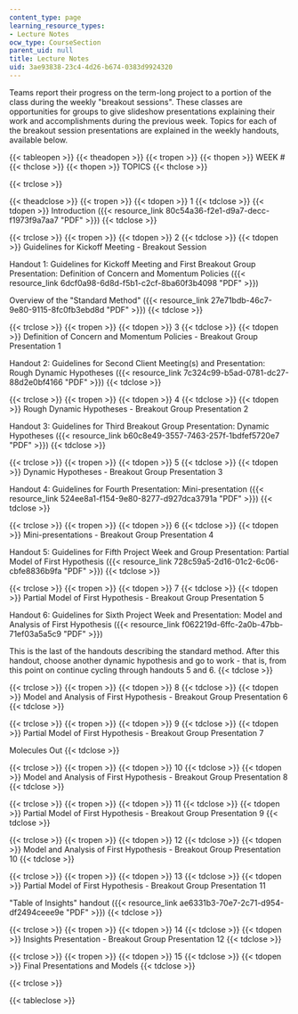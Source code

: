 ```yaml
---
content_type: page
learning_resource_types:
- Lecture Notes
ocw_type: CourseSection
parent_uid: null
title: Lecture Notes
uid: 3ae93838-23c4-4d26-b674-0383d9924320
---
```


Teams report their progress on the term-long project to a portion of the class during the weekly "breakout sessions". These classes are opportunities for groups to give slideshow presentations explaining their work and accomplishments during the previous week. Topics for each of the breakout session presentations are explained in the weekly handouts, available below.

{{< tableopen >}}
{{< theadopen >}}
{{< tropen >}}
{{< thopen >}}
WEEK #
{{< thclose >}}
{{< thopen >}}
TOPICS
{{< thclose >}}

{{< trclose >}}

{{< theadclose >}}
{{< tropen >}}
{{< tdopen >}}
1
{{< tdclose >}}
{{< tdopen >}}
Introduction ({{< resource_link 80c54a36-f2e1-d9a7-decc-f1973f9a7aa7 "PDF" >}})
{{< tdclose >}}

{{< trclose >}}
{{< tropen >}}
{{< tdopen >}}
2
{{< tdclose >}}
{{< tdopen >}}
Guidelines for Kickoff Meeting - Breakout Session  
  
Handout 1: Guidelines for Kickoff Meeting and First Breakout Group Presentation: Definition of Concern and Momentum Policies ({{< resource_link 6dcf0a98-6d8d-f5b1-c2cf-8ba60f3b4098 "PDF" >}})  
  
Overview of the "Standard Method" ({{< resource_link 27e71bdb-46c7-9e80-9115-8fc0fb3ebd8d "PDF" >}})
{{< tdclose >}}

{{< trclose >}}
{{< tropen >}}
{{< tdopen >}}
3
{{< tdclose >}}
{{< tdopen >}}
Definition of Concern and Momentum Policies - Breakout Group Presentation 1  
  
Handout 2: Guidelines for Second Client Meeting(s) and Presentation: Rough Dynamic Hypotheses ({{< resource_link 7c324c99-b5ad-0781-dc27-88d2e0bf4166 "PDF" >}})
{{< tdclose >}}

{{< trclose >}}
{{< tropen >}}
{{< tdopen >}}
4
{{< tdclose >}}
{{< tdopen >}}
Rough Dynamic Hypotheses - Breakout Group Presentation 2  
  
Handout 3: Guidelines for Third Breakout Group Presentation: Dynamic Hypotheses ({{< resource_link b60c8e49-3557-7463-257f-1bdfef5720e7 "PDF" >}})
{{< tdclose >}}

{{< trclose >}}
{{< tropen >}}
{{< tdopen >}}
5
{{< tdclose >}}
{{< tdopen >}}
Dynamic Hypotheses - Breakout Group Presentation 3  
  
Handout 4: Guidelines for Fourth Presentation: Mini-presentation ({{< resource_link 524ee8a1-f154-9e80-8277-d927dca3791a "PDF" >}})
{{< tdclose >}}

{{< trclose >}}
{{< tropen >}}
{{< tdopen >}}
6
{{< tdclose >}}
{{< tdopen >}}
Mini-presentations - Breakout Group Presentation 4  
  
Handout 5: Guidelines for Fifth Project Week and Group Presentation: Partial Model of First Hypothesis ({{< resource_link 728c59a5-2d16-01c2-6c06-cbfe8836b9fa "PDF" >}})
{{< tdclose >}}

{{< trclose >}}
{{< tropen >}}
{{< tdopen >}}
7
{{< tdclose >}}
{{< tdopen >}}
Partial Model of First Hypothesis - Breakout Group Presentation 5  
  
Handout 6: Guidelines for Sixth Project Week and Presentation: Model and Analysis of First Hypothesis ({{< resource_link f062219d-6ffc-2a0b-47bb-71ef03a5a5c9 "PDF" >}})  
  
This is the last of the handouts describing the standard method. After this handout, choose another dynamic hypothesis and go to work - that is, from this point on continue cycling through handouts 5 and 6.
{{< tdclose >}}

{{< trclose >}}
{{< tropen >}}
{{< tdopen >}}
8
{{< tdclose >}}
{{< tdopen >}}
Model and Analysis of First Hypothesis - Breakout Group Presentation 6
{{< tdclose >}}

{{< trclose >}}
{{< tropen >}}
{{< tdopen >}}
9
{{< tdclose >}}
{{< tdopen >}}
Partial Model of First Hypothesis - Breakout Group Presentation 7  
  
Molecules Out
{{< tdclose >}}

{{< trclose >}}
{{< tropen >}}
{{< tdopen >}}
10
{{< tdclose >}}
{{< tdopen >}}
Model and Analysis of First Hypothesis - Breakout Group Presentation 8
{{< tdclose >}}

{{< trclose >}}
{{< tropen >}}
{{< tdopen >}}
11
{{< tdclose >}}
{{< tdopen >}}
Partial Model of First Hypothesis - Breakout Group Presentation 9
{{< tdclose >}}

{{< trclose >}}
{{< tropen >}}
{{< tdopen >}}
12
{{< tdclose >}}
{{< tdopen >}}
Model and Analysis of First Hypothesis - Breakout Group Presentation 10
{{< tdclose >}}

{{< trclose >}}
{{< tropen >}}
{{< tdopen >}}
13
{{< tdclose >}}
{{< tdopen >}}
Partial Model of First Hypothesis - Breakout Group Presentation 11  
  
"Table of Insights" handout ({{< resource_link ae6331b3-70e7-2c71-d954-df2494ceee9e "PDF" >}})
{{< tdclose >}}

{{< trclose >}}
{{< tropen >}}
{{< tdopen >}}
14
{{< tdclose >}}
{{< tdopen >}}
Insights Presentation - Breakout Group Presentation 12
{{< tdclose >}}

{{< trclose >}}
{{< tropen >}}
{{< tdopen >}}
15
{{< tdclose >}}
{{< tdopen >}}
Final Presentations and Models
{{< tdclose >}}

{{< trclose >}}

{{< tableclose >}}